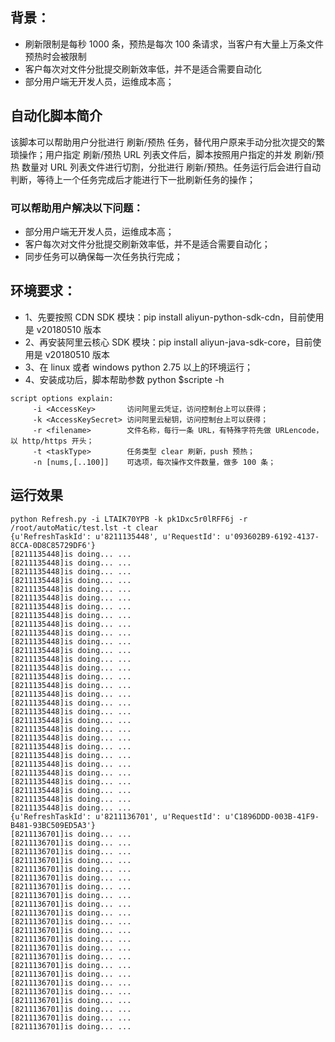 ## 背景：
* 刷新限制是每秒 1000 条，预热是每次 100 条请求，当客户有大量上万条文件预热时会被限制
* 客户每次对文件分批提交刷新效率低，并不是适合需要自动化
* 部分用户端无开发人员，运维成本高；

## 自动化脚本简介
该脚本可以帮助用户分批进行 刷新/预热 任务，替代用户原来手动分批次提交的繁琐操作；用户指定 刷新/预热 URL 列表文件后，脚本按照用户指定的并发 刷新/预热 数量对 URL 列表文件进行切割，分批进行 刷新/预热。任务运行后会进行自动判断，等待上一个任务完成后才能进行下一批刷新任务的操作；
### 可以帮助用户解决以下问题：
* 部分用户端无开发人员，运维成本高；
* 客户每次对文件分批提交刷新效率低，并不是适合需要自动化；
* 同步任务可以确保每一次任务执行完成；

## 环境要求：

* 1、先要按照 CDN  SDK 模块：pip install aliyun-python-sdk-cdn，目前使用是 v20180510 版本
* 2、再安装阿里云核心 SDK 模块：pip install aliyun-java-sdk-core，目前使用是 v20180510 版本
* 3、在 linux 或者 windows python 2.75 以上的环境运行；
* 4、安装成功后，脚本帮助参数 python $scripte -h

```
script options explain:             
	 -i <AccessKey>       访问阿里云凭证，访问控制台上可以获得；             
	 -k <AccessKeySecret> 访问阿里云秘钥，访问控制台上可以获得；             
	 -r <filename>        文件名称，每行一条 URL，有特殊字符先做 URLencode，以 http/https 开头；             
	 -t <taskType>        任务类型 clear 刷新，push 预热；             
	 -n [nums,[..100]]    可选项，每次操作文件数量，做多 100 条；
```

## 运行效果
```
python Refresh.py -i LTAIK70YPB -k pk1Dxc5r0lRFF6j -r /root/autoMatic/test.lst -t clear
{u'RefreshTaskId': u'8211135448', u'RequestId': u'093602B9-6192-4137-8CCA-0D8C85729DF6'}
[8211135448]is doing... ...
[8211135448]is doing... ...
[8211135448]is doing... ...
[8211135448]is doing... ...
[8211135448]is doing... ...
[8211135448]is doing... ...
[8211135448]is doing... ...
[8211135448]is doing... ...
[8211135448]is doing... ...
[8211135448]is doing... ...
[8211135448]is doing... ...
[8211135448]is doing... ...
[8211135448]is doing... ...
[8211135448]is doing... ...
[8211135448]is doing... ...
[8211135448]is doing... ...
[8211135448]is doing... ...
[8211135448]is doing... ...
[8211135448]is doing... ...
[8211135448]is doing... ...
[8211135448]is doing... ...
[8211135448]is doing... ...
[8211135448]is doing... ...
[8211135448]is doing... ...
[8211135448]is doing... ...
[8211135448]is doing... ...
[8211135448]is doing... ...
[8211135448]is doing... ...
[8211135448]is doing... ...
[8211135448]is doing... ...
{u'RefreshTaskId': u'8211136701', u'RequestId': u'C1896DDD-003B-41F9-B481-93BC509ED5A3'}
[8211136701]is doing... ...
[8211136701]is doing... ...
[8211136701]is doing... ...
[8211136701]is doing... ...
[8211136701]is doing... ...
[8211136701]is doing... ...
[8211136701]is doing... ...
[8211136701]is doing... ...
[8211136701]is doing... ...
[8211136701]is doing... ...
[8211136701]is doing... ...
[8211136701]is doing... ...
[8211136701]is doing... ...
[8211136701]is doing... ...
[8211136701]is doing... ...
[8211136701]is doing... ...
[8211136701]is doing... ...
[8211136701]is doing... ...
[8211136701]is doing... ...
[8211136701]is doing... ...
[8211136701]is doing... ...
[8211136701]is doing... ...
[8211136701]is doing... ...
```
